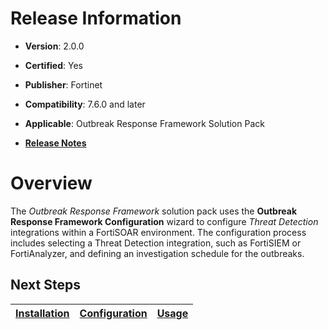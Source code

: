 # Release Information

- **Version**: 2.0.0

- **Certified**: Yes

- **Publisher**: Fortinet  

- **Compatibility**: 7.6.0 and later

- **Applicable**: Outbreak Response Framework Solution Pack

- [**Release Notes**](./docs/widget/release_notes.md)

# Overview

The *Outbreak Response Framework* solution pack uses the **Outbreak Response Framework Configuration** wizard to configure *Threat Detection* integrations within a FortiSOAR environment. The configuration process includes selecting a Threat Detection integration, such as FortiSIEM or FortiAnalyzer, and defining an investigation schedule for the outbreaks.

## Next Steps

| [Installation](./docs/setup.md#installation) | [Configuration](./docs/setup.md#configuration) | [Usage](./docs/usage.md) |
|----------------------------------------------|------------------------------------------------|--------------------------|

